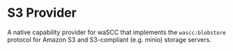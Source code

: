 # S3 Provider

A native capability provider for waSCC that implements the `wascc:blobstore` protocol for Amazon S3 and S3-compliant (e.g. minio) storage servers.
